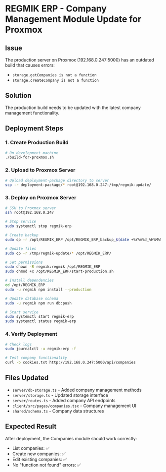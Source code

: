 # REGMIK ERP - Company Management Module Update for Proxmox

## Issue
The production server on Proxmox (192.168.0.247:5000) has an outdated build that causes errors:
- `storage.getCompanies is not a function`
- `storage.createCompany is not a function`

## Solution
The production build needs to be updated with the latest company management functionality.

## Deployment Steps

### 1. Create Production Build
```bash
# On development machine
./build-for-proxmox.sh
```

### 2. Upload to Proxmox Server
```bash
# Upload deployment-package directory to server
scp -r deployment-package/* root@192.168.0.247:/tmp/regmik-update/
```

### 3. Deploy on Proxmox Server
```bash
# SSH to Proxmox server
ssh root@192.168.0.247

# Stop service
sudo systemctl stop regmik-erp

# Create backup
sudo cp -r /opt/REGMIK_ERP /opt/REGMIK_ERP_backup_$(date +%Y%m%d_%H%M%S)

# Update files
sudo cp -r /tmp/regmik-update/* /opt/REGMIK_ERP/

# Set permissions
sudo chown -R regmik:regmik /opt/REGMIK_ERP
sudo chmod +x /opt/REGMIK_ERP/start-production.sh

# Install dependencies
cd /opt/REGMIK_ERP
sudo -u regmik npm install --production

# Update database schema
sudo -u regmik npm run db:push

# Start service
sudo systemctl start regmik-erp
sudo systemctl status regmik-erp
```

### 4. Verify Deployment
```bash
# Check logs
sudo journalctl -u regmik-erp -f

# Test company functionality
curl -b cookies.txt http://192.168.0.247:5000/api/companies
```

## Files Updated
- `server/db-storage.ts` - Added company management methods
- `server/storage.ts` - Updated storage interface
- `server/routes.ts` - Added company API endpoints
- `client/src/pages/companies.tsx` - Company management UI
- `shared/schema.ts` - Company data structures

## Expected Result
After deployment, the Companies module should work correctly:
- List companies: ✅
- Create new companies: ✅
- Edit existing companies: ✅
- No "function not found" errors: ✅